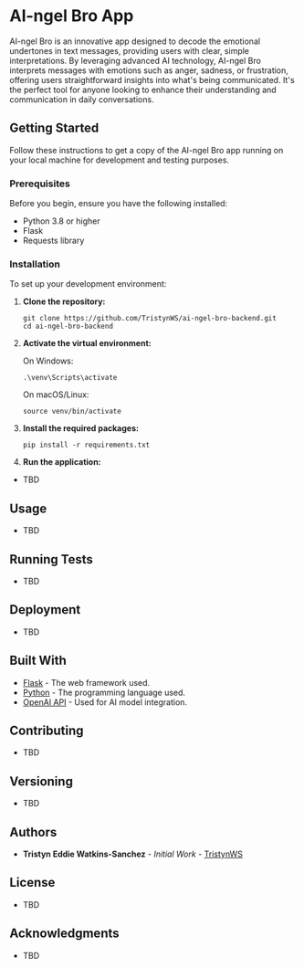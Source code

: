 # AI-ngel Bro App

AI-ngel Bro is an innovative app designed to decode the emotional undertones in text messages, providing users with clear, simple interpretations. By leveraging advanced AI technology, AI-ngel Bro interprets messages with emotions such as anger, sadness, or frustration, offering users straightforward insights into what's being communicated. It's the perfect tool for anyone looking to enhance their understanding and communication in daily conversations.

## Getting Started

Follow these instructions to get a copy of the AI-ngel Bro app running on your local machine for development and testing purposes.

### Prerequisites

Before you begin, ensure you have the following installed:

- Python 3.8 or higher
- Flask
- Requests library

### Installation

To set up your development environment:

1. **Clone the repository:**

   ```
   git clone https://github.com/TristynWS/ai-ngel-bro-backend.git
   cd ai-ngel-bro-backend
   ```

2. **Activate the virtual environment:**

   On Windows:
   ```
   .\venv\Scripts\activate
   ```
   On macOS/Linux:
   ```
   source venv/bin/activate
   ```

3. **Install the required packages:**

   ```
   pip install -r requirements.txt
   ```

4. **Run the application:**

- TBD

## Usage

- TBD

## Running Tests

- TBD

## Deployment

- TBD

## Built With

- [Flask](http://flask.palletsprojects.com/) - The web framework used.
- [Python](https://www.python.org/) - The programming language used.
- [OpenAI API](https://openai.com/api/) - Used for AI model integration.

## Contributing

- TBD

## Versioning

- TBD

## Authors

- **Tristyn Eddie Watkins-Sanchez** - *Initial Work* - [TristynWS](https://github.com/TristynWS)

## License

- TBD

## Acknowledgments

- TBD

